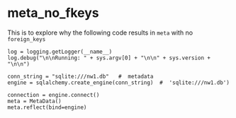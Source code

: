 # meta_no_fkeys

This is to explore why the following code results in `meta` with no `foreign_keys`

```
log = logging.getLogger(__name__)
log.debug("\n\nRunning: " + sys.argv[0] + "\n\n" + sys.version + "\n\n")

conn_string = "sqlite:///nw1.db"   #  metadata
engine = sqlalchemy.create_engine(conn_string)  #  'sqlite:///nw1.db')

connection = engine.connect()
meta = MetaData()
meta.reflect(bind=engine)
```
